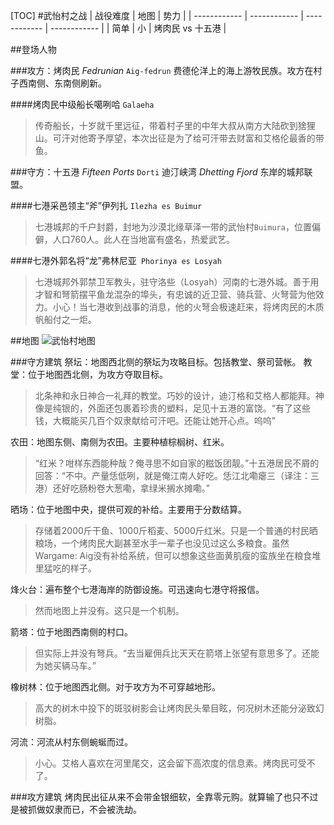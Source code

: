 [TOC]
#武怡村之战
| 战役难度  |  地图  | 势力  |
| ------------ | ------------ | ------------ | ------------ |
| 简单 |  小  |  烤肉民 vs 十五港 |

##登场人物

###攻方：烤肉民 *Fedrunian* `Aig-fedrun`
费德伦洋上的海上游牧民族。攻方在村子西南侧、东南侧刷新。

####烤肉民中级船长噶咧哈 `Galaeha`
>传奇船长，十岁就千里远征，带着村子里的中年大叔从南方大陆砍到猞狸山。可汗对他寄予厚望，本次出征是为了给可汗带去财富和艾格伦最香的带鱼。

###守方：十五港 *Fifteen Ports* `Dorti`
迪汀峡湾 *Dhetting Fjord* 东岸的城邦联盟。

####七港采邑领主“斧”伊列扎 `Ilezha es Buimur`
>七港城邦的千户封爵，封地为沙漠北缘草泽一带的武怡村`Buimura`，位置偏僻，人口760人。此人在当地富有盛名，热爱武艺。

####七港外郭名将“龙”弗林尼亚` Phorinya es Losyah`
>七港城邦外郭禁卫军教头，驻守洛些（Losyah）河南的七港外城。善于用才智和弩箭摆平鱼龙混杂的埠头，有忠诚的近卫营、骑兵营、火弩营为他效力。小心！当七港收到战事的消息，他的火弩会极速赶来，将烤肉民的木质帆船付之一炬。

##地图
![武怡村地图](Buimura.jpg "武怡村地图")

###守方建筑
祭坛：地图西北侧的祭坛为攻略目标。包括教堂、祭司营帐。
教堂：位于地图西北侧，为攻方夺取目标。
> 北条神和永日神合一礼拜的教堂。巧妙的设计，迪汀格和艾格人都能拜。神像是纯银的，外面还包裹着珍贵的塑料，足见十五港的富饶。“有了这些钱，大概能买几百个奴隶献给可汗吧。还能让她开心点。呜呜”

农田：地图东侧、南侧为农田。主要种植棕榈树、红米。
> “红米？咁样东西能种哉？俺寻思不如自家的糍饭团靓。”十五港居民不屑的回答：“不中。产量恁低咧，就是俺江南人好吃。恁江北嘞瘪三（译注：三港）还好吃肠粉卷大葱嘞，拿绿米搁水摊嘞。”

晒场：位于地图中央，提供可观的补给。主要用于分数结算。
> 存储着2000斤干鱼、1000斤稻麦、5000斤红米。只是一个普通的村民晒粮场，一个烤肉民大副甚至水手一辈子也没见过这么多粮食。虽然Wargame: Aig没有补给系统，但可以想象这些面黄肌瘦的蛮族坐在粮食堆里猛吃的样子。

烽火台：遍布整个七港海岸的防御设施。可迅速向七港守将报信。
>然而地图上并没有。这只是一个机制。

箭塔：位于地图西南侧的村口。
>但实际上并没有弩兵。“去当雇佣兵比天天在箭塔上张望有意思多了。还能为她买辆马车。”

橡树林：位于地图西北侧。对于攻方为不可穿越地形。
>高大的树木中投下的斑驳树影会让烤肉民头晕目眩，何况树木还能分泌致幻树脂。

河流：河流从村东侧蜿蜒而过。
>小心。艾格人喜欢在河里尾交，这会留下高浓度的信息素。烤肉民可受不了。

###攻方建筑
烤肉民出征从来不会带金银细软，全靠零元购。就算输了也只不过是被抓做奴隶而已，不会被洗劫。

